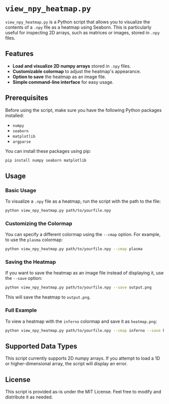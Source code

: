 # `view_npy_heatmap.py`

`view_npy_heatmap.py` is a Python script that allows you to visualize the contents of a `.npy` file as a heatmap using Seaborn. This is particularly useful for inspecting 2D arrays, such as matrices or images, stored in `.npy` files.

## Features

- **Load and visualize 2D numpy arrays** stored in `.npy` files.
- **Customizable colormap** to adjust the heatmap's appearance.
- **Option to save** the heatmap as an image file.
- **Simple command-line interface** for easy usage.

## Prerequisites

Before using the script, make sure you have the following Python packages installed:

- `numpy`
- `seaborn`
- `matplotlib`
- `argparse`

You can install these packages using pip:

```bash
pip install numpy seaborn matplotlib
```

## Usage

### Basic Usage

To visualize a `.npy` file as a heatmap, run the script with the path to the file:

```bash
python view_npy_heatmap.py path/to/yourfile.npy
```

### Customizing the Colormap

You can specify a different colormap using the `--cmap` option. For example, to use the `plasma` colormap:

```bash
python view_npy_heatmap.py path/to/yourfile.npy --cmap plasma
```

### Saving the Heatmap

If you want to save the heatmap as an image file instead of displaying it, use the `--save` option:

```bash
python view_npy_heatmap.py path/to/yourfile.npy --save output.png
```

This will save the heatmap to `output.png`.

### Full Example

To view a heatmap with the `inferno` colormap and save it as `heatmap.png`:

```bash
python view_npy_heatmap.py path/to/yourfile.npy --cmap inferno --save heatmap.png
```

## Supported Data Types

This script currently supports 2D numpy arrays. If you attempt to load a 1D or
higher-dimensional array, the script will display an error.

## License

This script is provided as-is under the MIT License. Feel free to modify and distribute it as needed.
